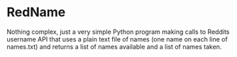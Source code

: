 # RedName
Nothing complex, just a very simple Python program making calls to Reddits username API
that uses a plain text file of names (one name on each line of names.txt) and returns a
list of names available and a list of names taken.
